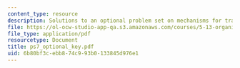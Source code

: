 ```yaml
---
content_type: resource
description: Solutions to an optional problem set on mechanisms for transformations.
file: https://ol-ocw-studio-app-qa.s3.amazonaws.com/courses/5-13-organic-chemistry-ii-fall-2003/6b80bf3cebb874c993b0133845d976e1_ps7_optional_key.pdf
file_type: application/pdf
resourcetype: Document
title: ps7_optional_key.pdf
uid: 6b80bf3c-ebb8-74c9-93b0-133845d976e1
---
```

